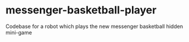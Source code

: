 # messenger-basketball-player
Codebase for a robot which plays the new messenger basketball hidden mini-game
